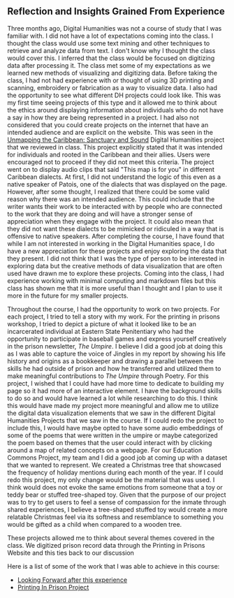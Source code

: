 ## Reflection and Insights Grained From Experience

Three months ago, Digital Humanities was not a course of study that I was familiar with. I did not have a lot of expectations coming into the class. I thought the class would use some text mining and other techniques to retrieve and analyze data from text. I don't know why I thought the class would cover this. I inferred that the class would be focused on digitizing data after processing it. The class met some of my expectations as we learned new methods of visualizing and digitizing data. Before taking the class, I had not had experience with or thought of using 3D printing and scanning, embroidery or fabrication as a way to visualize data. I also had the opportunity to see what different DH projects could look like. This was my first time seeing projects of this type and it allowed me to think about the ethics around displaying information about individuals who do not have a say in how they are being represented in a project. I had also not considered that you could create projects on the internet that have an intended audience and are explicit on the website. This was seen in the [Unmapping the Caribbean: Sanctuary and Sound](https://nyuds.maps.arcgis.com/apps/MapSeries/index.html?appid=489f1aee6b324a75b709d5d37f0cea2a) Digital Humanities project that we reviewed in class. This project explicitly stated that it was intended for individuals and rooted in the Caribbean and their allies. Users were encouraged not to proceed if they did not meet this criteria. The project went on to display audio clips that said "This map is for you" in different Caribbean dialects. At first, I did not understand the logic of this even as a native speaker of Patois, one of the dialects that was displayed on the page. However, after some thought, I realized that there could be some valid reason why there was an intended audience. This could include that the writer wants their work to be interacted with by people who are connected to the work that they are doing and will have a stronger sense of appreciation when they engage with the project. It could also mean that they did not want these dialects to be mimicked or ridiculed in a way that is offensive to native speakers. After completing the course, I have found that while I am not interested in working in the Digital Humanities space, I do have a new appreciation for these projects and enjoy exploring the data that they present. I did not think that I was the type of person to be interested in exploring data but the creative methods of data visualization that are often used have drawn me to explore these projects. Coming into the class, I had experience working with minimal computing and markdown files but this class has shown me that it is more useful than I thought and I plan to use it more in the future for my smaller projects. 

Throughout the course, I had the opportunity to work on two projects. For each project, I tried to tell a story with my work. For the printing in prisons workshop, I tried to depict a picture of what it looked like to be an incarcerated individual at Eastern State Penitentiary who had the opportunity to participate in baseball games and express yourself creatively in the prison newsletter, *The Umpire*. I believe I did a good job at doing this as I was able to capture the voice of Jingles in my report by showing his life history and origins as a bookkeeper and drawing a parallel between the skills he had outside of prison and how he transferred and utilized them to make meaningful contributions to *The Umpire* through Poetry. For this project, I wished that I could have had more time to dedicate to building my page so it had more of an interactive element. I have the background skills to do so and would have learned a lot while researching to do this. I think this would have made my project more meaningful and allow me to utilize the digital data visualization elements that we saw in the different Digital Humanities Projects that we saw in the course. If I could redo the project to include this, I would have maybe opted to have some audio embeddings of some of the poems that were written in the umpire or maybe categorized the poem based on themes that the user could interact with by clicking around a map of related concepts on a webpage. For our Education Commons Project, my team and I did a good job at coming up with a dataset that we wanted to represent. We created a Christmas tree that showcased the frequency of holiday mentions during each month of the year. If I could redo this project, my only change would be the material that was used. I think would does not evoke the same emotions from someone that a toy or teddy bear or stuffed tree-shaped toy. Given that the purpose of our project was to try to get users to feel a sense of compassion for the inmate through shared experiences, I believe a tree-shaped stuffed toy would create a more relatable Christmas feel via its softness and resemblance to something you would be gifted as a child when compared to a wooden tree. 

These projects allowed me to think about several themes covered in the class. We digitized prison record data through the Printing in Prisons Website and this ties back to our discussion 


Here is a list of some of the work that I was able to achieve in this course: 
- [Looking Forward after this experience](looking_forward.html)
- [Printing In Prison Project](https://printinginprisons.org/blog/williams-s/)

